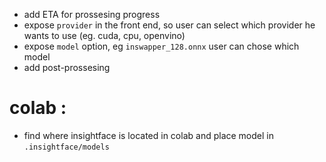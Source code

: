 - add ETA for prossesing progress
- expose `provider` in  the front end, so user can select which provider he wants to use (eg. cuda, cpu, openvino)
- expose `model` option, eg `inswapper_128.onnx` user can chose which model
- add post-prossesing


# colab :

- find where insightface is located in colab and place model in `.insightface/models`